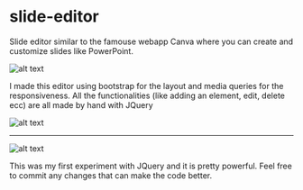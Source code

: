 # slide-editor
Slide editor similar to the famouse webapp Canva where you can create and customize slides like PowerPoint.

![alt text](https://github.com/LorenzoAlto/slide-editor/blob/master/screenshots/home.png?raw=true)

I made this editor using bootstrap for the layout and media queries for the responsiveness.
All the functionalities (like adding an element, edit, delete ecc) are all made by hand with JQuery

![alt text](https://github.com/LorenzoAlto/slide-editor/blob/master/screenshots/example.png?raw=true)

______________________________________________________________________________________________________________________________

![alt text](https://github.com/LorenzoAlto/slide-editor/blob/master/screenshots/video.png?raw=true)

This was my first experiment with JQuery and it is pretty powerful.
Feel free to commit any changes that can make the code better.




